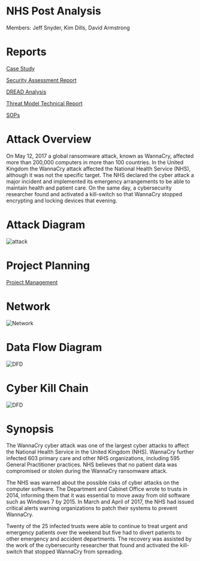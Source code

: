 # NHS Post Analysis
Members:
Jeff Snyder, Kim Dills, David Armstrong

# Reports
[Case Study](https://docs.google.com/document/d/14Uwrxz4jwLZqreIHoisFjJ-xs9DkKEinDS3n1PA_sIs/edit?usp=sharing)

[Security Assessment Report](https://docs.google.com/document/d/1UoKBDa4th623DbqrLmxqwHsUJayfrp0NEM_VbQ_5SI8/edit?usp=sharing)

[DREAD Analysis](https://docs.google.com/document/d/1puIv3EfwxQB6CSPrcOjWH7ljk93f-LNYCb5hVz42ro0/edit?usp=sharing)

[Threat Model Technical Report](https://docs.google.com/document/d/1L5sA7V_M_V-MGkbDahF48nFEeNNldYeY0a4NPBuZFGs/edit?usp=sharing)

[SOPs](https://docs.google.com/document/d/1Rwi1nNbYYqMrrCeOg9vhTWUYALrCELIv7FmO0kwvGKM/edit?usp=sharing)


# Attack Overview
On May 12, 2017 a global ransomware attack, known as WannaCry, affected more than 200,000 computers in more than 100 countries. In the United Kingdom the WannaCry attack affected the National Health Service (NHS), although it was not the specific target. The NHS declared the cyber attack a major incident and implemented its emergency arrangements to be able to maintain health and patient care. On the same day, a cybersecurity researcher found and activated a kill-switch so that WannaCry stopped encrypting and locking devices that evening.

# Attack Diagram
![attack ](https://github.com/forexsnyder/NHSPostAnalysis/blob/feature/planning/images/Attack%20Diagram.jpg)

# Project Planning
[Project Management](https://github.com/forexsnyder/NHSPostAnalysis/projects/2)

# Network
![Network](https://github.com/forexsnyder/NHSPostAnalysis/blob/feature/planning/images/Network%20Diagram.JPG)

# Data Flow Diagram
![DFD](https://github.com/forexsnyder/NHSPostAnalysis/blob/feature/planning/images/NHS%20DFD.JPG)

# Cyber Kill Chain
![DFD](https://github.com/forexsnyder/NHSPostAnalysis/blob/feature/planning/images/Cyber%20Kill%20Chain.JPG)

# Synopsis
The WannaCry cyber attack was one of the largest cyber attacks to affect the National Health Service in the United Kingdom (NHS). WannaCry further infected 603 primary care and other NHS organizations, including 595 General Practitioner practices. NHS believes that no patient data was compromised or stolen during the WannaCry ransomware attack. 

The NHS was warned about the possible risks of cyber attacks on the computer software. The Department and Cabinet Office wrote to trusts in 2014, informing them that it was essential to move away from old software such as Windows 7 by 2015. In March and April of 2017, the NHS had issued critical alerts warning organizations to patch their systems to prevent WannaCry. 

Twenty of the 25 infected trusts were able to continue to treat urgent and emergency patients over the weekend but five had to divert patients to other emergency and accident departments. The recovery was assisted by the work of the cybersecurity researcher that found and activated the kill-switch that stopped WannaCry from spreading. 


